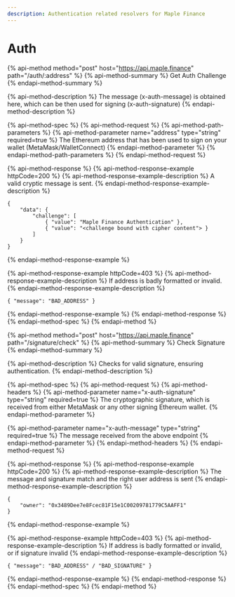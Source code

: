 ```yaml
---
description: Authentication related resolvers for Maple Finance
---
```


# Auth

{% api-method method="post" host="https://api.maple.finance" path="/auth/:address" %}
{% api-method-summary %}
Get Auth Challenge
{% endapi-method-summary %}

{% api-method-description %}
The message \(x-auth-message\) is obtained here, which can be then used for signing \(x-auth-signature\)
{% endapi-method-description %}

{% api-method-spec %}
{% api-method-request %}
{% api-method-path-parameters %}
{% api-method-parameter name="address" type="string" required=true %}
The Ethereum address that has been used to sign on your wallet \(MetaMask/WalletConnect\)
{% endapi-method-parameter %}
{% endapi-method-path-parameters %}
{% endapi-method-request %}

{% api-method-response %}
{% api-method-response-example httpCode=200 %}
{% api-method-response-example-description %}
A valid cryptic message is sent.
{% endapi-method-response-example-description %}

```
{
    "data": {
        "challenge": [
            { "value": "Maple Finance Authentication" },
            { "value": "<challenge bound with cipher content"> }
        ]
    }
}
```
{% endapi-method-response-example %}

{% api-method-response-example httpCode=403 %}
{% api-method-response-example-description %}
If address is badly formatted or invalid.
{% endapi-method-response-example-description %}

```
{ "message": "BAD_ADDRESS" }
```
{% endapi-method-response-example %}
{% endapi-method-response %}
{% endapi-method-spec %}
{% endapi-method %}

{% api-method method="post" host="https://api.maple.finance" path="/signature/check" %}
{% api-method-summary %}
Check Signature
{% endapi-method-summary %}

{% api-method-description %}
Checks for valid signature, ensuring authentication.
{% endapi-method-description %}

{% api-method-spec %}
{% api-method-request %}
{% api-method-headers %}
{% api-method-parameter name="x-auth-signature" type="string" required=true %}
The cryptographic signature, which is received from either MetaMask or any other signing Ethereum wallet.
{% endapi-method-parameter %}

{% api-method-parameter name="x-auth-message" type="string" required=true %}
The message received from the above endpoint
{% endapi-method-parameter %}
{% endapi-method-headers %}
{% endapi-method-request %}

{% api-method-response %}
{% api-method-response-example httpCode=200 %}
{% api-method-response-example-description %}
The message and signature match and the right user address is sent
{% endapi-method-response-example-description %}

```
{
    "owner": "0x3489Dee7e8Fcec81F15e1C00209781779C5AAFF1"
}
```
{% endapi-method-response-example %}

{% api-method-response-example httpCode=403 %}
{% api-method-response-example-description %}
If address is badly formatted or invalid, or if signature invalid
{% endapi-method-response-example-description %}

```
{ "message": "BAD_ADDRESS" / "BAD_SIGNATURE" }
```
{% endapi-method-response-example %}
{% endapi-method-response %}
{% endapi-method-spec %}
{% endapi-method %}

